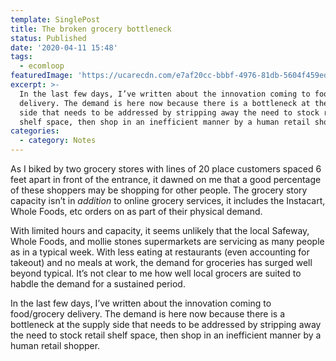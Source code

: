 ```yaml
---
template: SinglePost
title: The broken grocery bottleneck
status: Published
date: '2020-04-11 15:48'
tags:
  - ecomloop
featuredImage: 'https://ucarecdn.com/e7af20cc-bbbf-4976-81db-5604f459ed86/'
excerpt: >-
  In the last few days, I’ve written about the innovation coming to food/grocery
  delivery. The demand is here now because there is a bottleneck at the supply
  side that needs to be addressed by stripping away the need to stock retail
  shelf space, then shop in an inefficient manner by a human retail shopper.
categories:
  - category: Notes
---
```

As I biked by two grocery stores with lines of 20 place customers spaced 6 feet apart in front of the entrance, it dawned on me that a good percentage of these shoppers may be shopping for other people. The grocery story capacity isn’t in *addition* to online grocery services, it includes the Instacart, Whole Foods, etc orders on as part of their physical demand. 

With limited hours and capacity, it seems unlikely that the local Safeway, Whole Foods, and mollie stones supermarkets are servicing as many people as in a typical week. With less eating at restaurants (even accounting for takeout) and no meals at work, the demand for groceries has surged well beyond typical. It’s not clear to me how well local grocers are suited to habdle the demand for a sustained period. 

In the last few days, I’ve written about the innovation coming to food/grocery delivery. The demand is here now because there is a bottleneck at the supply side that needs to be addressed by stripping away the need to stock retail shelf space, then shop in an inefficient manner by a human retail shopper.